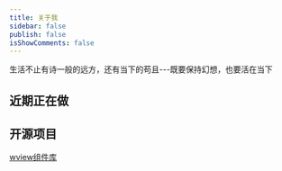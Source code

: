 ```yaml
---
title: 关于我
sidebar: false
publish: false
isShowComments: false
---
```


生活不止有诗一般的远方，还有当下的苟且---既要保持幻想，也要活在当下


## 近期正在做

<TimeLine title="算法练习"/>

<TimeLine title="巩固Vue基础"/>

<TimeLine title="理解MVVM框架"/>

<TimeLine title="做项目"/>

<TimeLine title="总结"/>

## 开源项目

[wview组件库](https://wview.icu/)


<about/>

